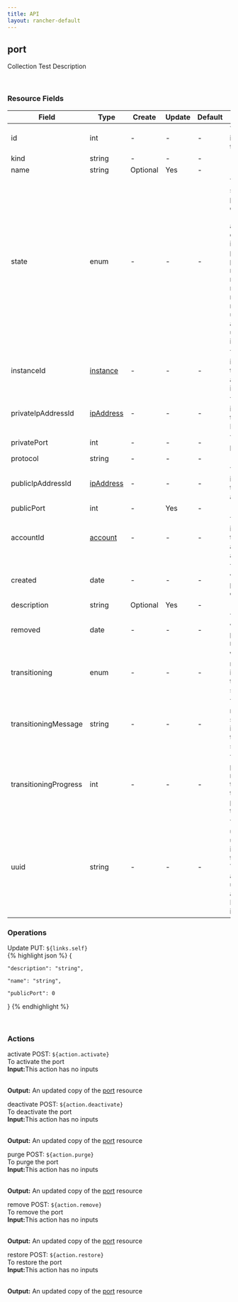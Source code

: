 ```yaml
---
title: API
layout: rancher-default
---
```


## port

Collection Test Description

​
### Resource Fields

Field | Type | Create | Update | Default | Notes
---|---|---|---|---|---
id | int | - | - | - | The unique identifier for the port
kind | string | - | - | - | 
name | string | Optional | Yes | - | 
state | enum | - | - | - | The current state of the port. The options are [activating, active, deactivating, inactive, purged, purging, registering, removed, removing, requested, restoring, updating-active, updating-inactive].
instanceId | [instance]({{site.baseurl}}/rancher/api/instance/) | - | - | - | The unique identifier for the associated instance
privateIpAddressId | [ipAddress]({{site.baseurl}}/rancher/api/ipAddress/) | - | - | - | The unique identifier of the private IP address
privatePort | int | - | - | - | The private port
protocol | string | - | - | - | 
publicIpAddressId | [ipAddress]({{site.baseurl}}/rancher/api/ipAddress/) | - | - | - | The unique identifier of the public IP address
publicPort | int | - | Yes | - | 
accountId | [account]({{site.baseurl}}/rancher/api/account/) | - | - | - | The unique identifier for the associated account
created | date | - | - | - | The date of when the port was created.
description | string | Optional | Yes | - | 
removed | date | - | - | - | The date of when the port was removed
transitioning | enum | - | - | - | Whether or not the port is in a transitioning state
transitioningMessage | string | - | - | - | The message to show while in a transitioning state
transitioningProgress | int | - | - | - | The percentage remaining in the transitioning process of the port
uuid | string | - | - | - | The universally unique identifier for the port. This will always be unique across Rancher installations.





### Operations







<span class="action">
<span class="header">
Update
<span class="headerright">PUT:  <code>${links.self}</code></span>
</span>
<div class="action-contents">
{% highlight json %} 
{

	"description": "string",

	"name": "string",

	"publicPort": 0

} 
{% endhighlight %}
</div>
</span>








​
### Actions

<span class="action">
<span class="header">
activate
<span class="headerright">POST:  <code>${action.activate}</code></span>
</span>
<div class="action-contents">
To activate the port
<br>

<span class="input">
<strong>Input:</strong>This action has no inputs
<br>

<br>
</span>

<span class="output"><strong>Output:</strong> An updated copy of the <a href="/rancher/api/port/">port</a> resource
</span>
</div>
</span>
</span>
</span>

<span class="action">
<span class="header">
deactivate
<span class="headerright">POST:  <code>${action.deactivate}</code></span>
</span>
<div class="action-contents">
To deactivate the port
<br>

<span class="input">
<strong>Input:</strong>This action has no inputs
<br>

<br>
</span>

<span class="output"><strong>Output:</strong> An updated copy of the <a href="/rancher/api/port/">port</a> resource
</span>
</div>
</span>
</span>
</span>

<span class="action">
<span class="header">
purge
<span class="headerright">POST:  <code>${action.purge}</code></span>
</span>
<div class="action-contents">
To purge the port
<br>

<span class="input">
<strong>Input:</strong>This action has no inputs
<br>

<br>
</span>

<span class="output"><strong>Output:</strong> An updated copy of the <a href="/rancher/api/port/">port</a> resource
</span>
</div>
</span>
</span>
</span>

<span class="action">
<span class="header">
remove
<span class="headerright">POST:  <code>${action.remove}</code></span>
</span>
<div class="action-contents">
To remove the port
<br>

<span class="input">
<strong>Input:</strong>This action has no inputs
<br>

<br>
</span>

<span class="output"><strong>Output:</strong> An updated copy of the <a href="/rancher/api/port/">port</a> resource
</span>
</div>
</span>
</span>
</span>

<span class="action">
<span class="header">
restore
<span class="headerright">POST:  <code>${action.restore}</code></span>
</span>
<div class="action-contents">
To restore the port
<br>

<span class="input">
<strong>Input:</strong>This action has no inputs
<br>

<br>
</span>

<span class="output"><strong>Output:</strong> An updated copy of the <a href="/rancher/api/port/">port</a> resource
</span>
</div>
</span>
</span>
</span>

